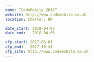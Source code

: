 ```yaml
---
name: “CodeMobile 2018“
website: http://www.codemobile.co.uk
location: Chester, UK

date_start: 2018-04-02
date_end:   2018-04-05

cfp_start: 2017-06-01
cfp_end:   2017-10-31
cfp_site: http://www.codemobile.co.uk
---
```

